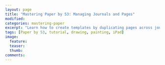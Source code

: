 ```yaml
---
layout: page
title: "Mastering Paper by 53: Managing Journals and Pages"
modified:
categories: mastering-paper
excerpt: "Learn how to create templates by duplicating pages across journals --- perfect for building consistency in a drawing project."
tags: [Paper by 53, tutorial, drawing, painting, iPad]
image:
  feature:
  teaser:
  thumb:
comments:
---
```

